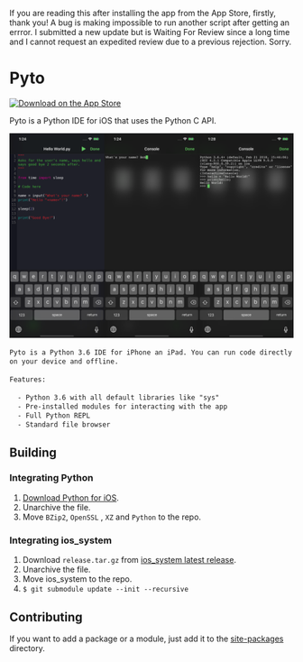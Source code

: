 If you are reading this after installing the app from the App Store, firstly, thank you! A bug is making impossible to run another script after getting an errror. I submitted a new update but is Waiting For Review since a long time and I cannot request an expedited review due to a previous rejection. Sorry.

# Pyto

[![Download on the App Store](https://pisth.github.io/appstorebadge.svg)](https://itunes.apple.com/us/app/pyto-python-ide/id1436650069?l=fr&ls=1&mt=8)

Pyto is a Python IDE for iOS that uses the Python C API.

![screenshots](docs/screenshots.png)

```
Pyto is a Python 3.6 IDE for iPhone an iPad. You can run code directly on your device and offline.

Features:

  - Python 3.6 with all default libraries like "sys"
  - Pre-installed modules for interacting with the app
  - Full Python REPL  
  - Standard file browser
```

## Building

### Integrating Python

1. [Download Python for iOS](https://s3-us-west-2.amazonaws.com/pybee-briefcase-support/Python-Apple-support/3.6/iOS/Python-3.6-iOS-support.b6.tar.gz).
2. Unarchive the file.
3. Move `BZip2`, `OpenSSL` , `XZ` and `Python` to the repo.

### Integrating ios_system

1. Download `release.tar.gz` from [ios_system latest release](https://github.com/holzschu/ios_system/releases/latest).
2. Unarchive the file.
3. Move ios_system to the repo. 
4. `$ git submodule update --init --recursive`

## Contributing

If you want to add a package or a module, just add it to the [site-packages](https://github.com/ColdGrub1384/Pyto/tree/master/site-packages) directory.
